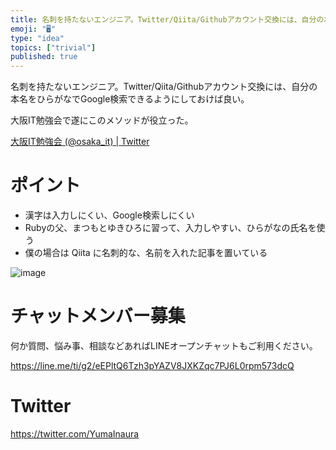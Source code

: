 ```yaml
---
title: 名刺を持たないエンジニア。Twitter/Qiita/Githubアカウント交換には、自分の本名をひらがなでGoogle検索できるようにして
emoji: "🖥"
type: "idea"
topics: ["trivial"]
published: true
---
```


名刺を持たないエンジニア。Twitter/Qiita/Githubアカウント交換には、自分の本名をひらがなでGoogle検索できるようにしておけば良い。

大阪IT勉強会で遂にこのメソッドが役立った。

[大阪IT勉強会 (@osaka_it) | Twitter](https://twitter.com/osaka_it)

# ポイント

- 漢字は入力しにくい、Google検索しにくい
- Rubyの父、まつもとゆきひろに習って、入力しやすい、ひらがなの氏名を使う
- 僕の場合は Qiita に名刺的な、名前を入れた記事を置いている

![image](https://user-images.githubusercontent.com/13635059/51511098-47567000-1e43-11e9-90d0-63d31afaab92.png)










<!-- Update From Qiita API -->

# チャットメンバー募集


何か質問、悩み事、相談などあればLINEオープンチャットもご利用ください。

https://line.me/ti/g2/eEPltQ6Tzh3pYAZV8JXKZqc7PJ6L0rpm573dcQ





# Twitter


https://twitter.com/YumaInaura


<!-- Update From Qiita API -->


